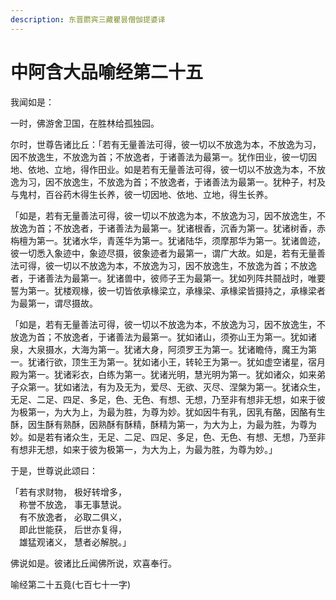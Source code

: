 ```yaml
---
description: 东晋罽宾三藏瞿昙僧伽提婆译
---
```


# 中阿含大品喻经第二十五

我闻如是：

一时，佛游舍卫国，在胜林给孤独园。

尔时，世尊告诸比丘：「若有无量善法可得，彼一切以不放逸为本，不放逸为习，因不放逸生，不放逸为首；不放逸者，于诸善法为最第一。犹作田业，彼一切因地、依地、立地，得作田业。如是若有无量善法可得，彼一切以不放逸为本，不放逸为习，因不放逸生，不放逸为首；不放逸者，于诸善法为最第一。犹种子，村及与鬼村，百谷药木得生长养，彼一切因地、依地、立地，得生长养。

「如是，若有无量善法可得，彼一切以不放逸为本，不放逸为习，因不放逸生，不放逸为首；不放逸者，于诸善法为最第一。犹诸根香，沉香为第一。犹诸树香，赤栴檀为第一。犹诸水华，青莲华为第一。犹诸陆华，须摩那华为第一。犹诸兽迹，彼一切悉入象迹中，象迹尽摄，彼象迹者为最第一，谓广大故。如是，若有无量善法可得，彼一切以不放逸为本，不放逸为习，因不放逸生，不放逸为首；不放逸者，于诸善法为最第一。犹诸兽中，彼师子王为最第一。犹如列阵共鬪战时，唯要誓为第一。犹楼观椽，彼一切皆依承椽梁立，承椽梁、承椽梁皆摄持之，承椽梁者为最第一，谓尽摄故。

「如是，若有无量善法可得，彼一切以不放逸为本，不放逸为习，因不放逸生，不放逸为首；不放逸者，于诸善法为最第一。犹如诸山，须弥山王为第一。犹如诸泉，大泉摄水，大海为第一。犹诸大身，阿须罗王为第一。犹诸瞻侍，魔王为第一。犹诸行欲，顶生王为第一。犹如诸小王，转轮王为第一。犹如虚空诸星，宿月殿为第一。犹诸彩衣，白练为第一。犹诸光明，慧光明为第一。犹如诸众，如来弟子众第一。犹如诸法，有为及无为，爱尽、无欲、灭尽、涅槃为第一。犹诸众生，无足、二足、四足、多足，色、无色、有想、无想，乃至非有想非无想，如来于彼为极第一，为大为上，为最为胜，为尊为妙。犹如因牛有乳，因乳有酪，因酪有生酥，因生酥有熟酥，因熟酥有酥精，酥精为第一，为大为上，为最为胜，为尊为妙。如是若有诸众生，无足、二足、四足、多足，色、无色、有想、无想，乃至非有想非无想，如来于彼为极第一，为大为上，为最为胜，为尊为妙。」

于是，世尊说此颂曰：

「若有求财物， 极好转增多，\
　称誉不放逸， 事无事慧说。\
　有不放逸者， 必取二俱义，\
　即此世能获， 后世亦复得，\
　雄猛观诸义， 慧者必解脱。」

佛说如是。彼诸比丘闻佛所说，欢喜奉行。

喻经第二十五竟(七百七十一字)
